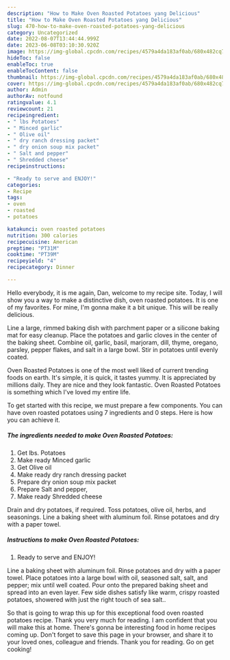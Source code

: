 ```yaml
---
description: "How to Make Oven Roasted Potatoes yang Delicious"
title: "How to Make Oven Roasted Potatoes yang Delicious"
slug: 470-how-to-make-oven-roasted-potatoes-yang-delicious
category: Uncategorized
date: 2022-08-07T13:44:44.999Z
date: 2023-06-08T03:10:30.920Z
image: https://img-global.cpcdn.com/recipes/4579a4da183af0ab/680x482cq70/oven-roasted-potatoes-recipe-main-photo.jpg
hideToc: false
enableToc: true
enableTocContent: false
thumbnail: https://img-global.cpcdn.com/recipes/4579a4da183af0ab/680x482cq70/oven-roasted-potatoes-recipe-main-photo.jpg
cover: https://img-global.cpcdn.com/recipes/4579a4da183af0ab/680x482cq70/oven-roasted-potatoes-recipe-main-photo.jpg
author: Admin
authorAv: notfound
ratingvalue: 4.1
reviewcount: 21
recipeingredient:
- " lbs Potatoes"
- " Minced garlic"
- " Olive oil"
- " dry ranch dressing packet"
- " dry onion soup mix packet"
- " Salt and pepper"
- " Shredded cheese"
recipeinstructions:

- "Ready to serve and ENJOY!"
categories:
- Recipe
tags:
- oven
- roasted
- potatoes

katakunci: oven roasted potatoes 
nutrition: 300 calories
recipecuisine: American
preptime: "PT31M"
cooktime: "PT39M"
recipeyield: "4"
recipecategory: Dinner

---
```



Hello everybody, it is me again, Dan, welcome to my recipe site. Today, I will show you a way to make a distinctive dish, oven roasted potatoes. It is one of my favorites. For mine, I'm gonna make it a bit unique. This will be really delicious.

Line a large, rimmed baking dish with parchment paper or a silicone baking mat for easy cleanup. Place the potatoes and garlic cloves in the center of the baking sheet. Combine oil, garlic, basil, marjoram, dill, thyme, oregano, parsley, pepper flakes, and salt in a large bowl. Stir in potatoes until evenly coated.

Oven Roasted Potatoes is one of the most well liked of current trending foods on earth. It's simple, it is quick, it tastes yummy. It is appreciated by millions daily. They are nice and they look fantastic. Oven Roasted Potatoes is something which I've loved my entire life.


To get started with this recipe, we must prepare a few components. You can have oven roasted potatoes using 7 ingredients and 0 steps. Here is how you can achieve it.

<!--inarticleads1-->

##### The ingredients needed to make Oven Roasted Potatoes:

1. Get  lbs. Potatoes
1. Make ready  Minced garlic
1. Get  Olive oil
1. Make ready  dry ranch dressing packet
1. Prepare  dry onion soup mix packet
1. Prepare  Salt and pepper,
1. Make ready  Shredded cheese


Drain and dry potatoes, if required. Toss potatoes, olive oil, herbs, and seasonings. Line a baking sheet with aluminum foil. Rinse potatoes and dry with a paper towel. 

<!--inarticleads2-->

##### Instructions to make Oven Roasted Potatoes:


1. Ready to serve and ENJOY!

Line a baking sheet with aluminum foil. Rinse potatoes and dry with a paper towel. Place potatoes into a large bowl with oil, seasoned salt, salt, and pepper; mix until well coated. Pour onto the prepared baking sheet and spread into an even layer. Few side dishes satisfy like warm, crispy roasted potatoes, showered with just the right touch of sea salt.. 

So that is going to wrap this up for this exceptional food oven roasted potatoes recipe. Thank you very much for reading. I am confident that you will make this at home. There's gonna be interesting food in home recipes coming up. Don't forget to save this page in your browser, and share it to your loved ones, colleague and friends. Thank you for reading. Go on get cooking!
